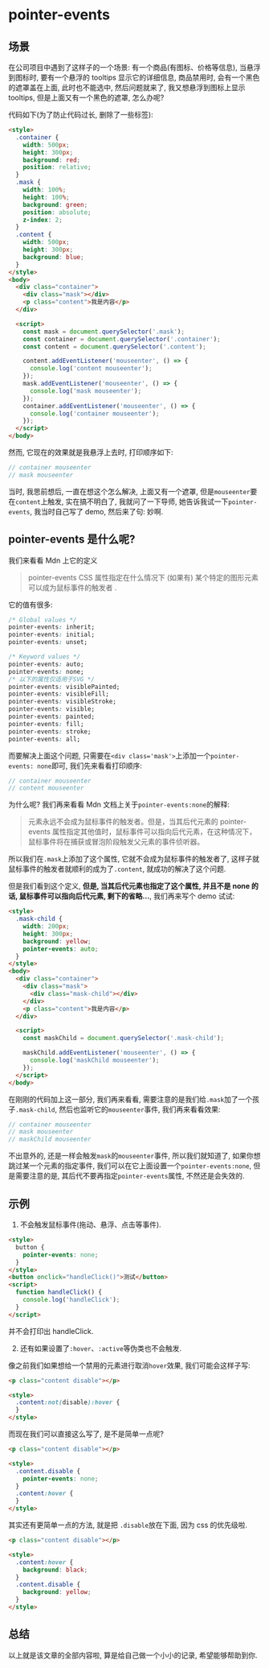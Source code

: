 # pointer-events

## 场景

在公司项目中遇到了这样子的一个场景: 有一个商品(有图标、价格等信息), 当悬浮到图标时, 要有一个悬浮的 tooltips 显示它的详细信息, 商品禁用时, 会有一个黑色的遮罩盖在上面, 此时也不能选中, 然后问题就来了, 我又想悬浮到图标上显示 tooltips, 但是上面又有一个黑色的遮罩, 怎么办呢?

代码如下(为了防止代码过长, 删除了一些标签):

```html
<style>
  .container {
    width: 500px;
    height: 300px;
    background: red;
    position: relative;
  }
  .mask {
    width: 100%;
    height: 100%;
    background: green;
    position: absolute;
    z-index: 2;
  }
  .content {
    width: 500px;
    height: 300px;
    background: blue;
  }
</style>
<body>
  <div class="container">
    <div class="mask"></div>
    <p class="content">我是内容</p>
  </div>

  <script>
    const mask = document.querySelector('.mask');
    const container = document.querySelector('.container');
    const content = document.querySelector('.content');

    content.addEventListener('mouseenter', () => {
      console.log('content mouseenter');
    });
    mask.addEventListener('mouseenter', () => {
      console.log('mask mouseenter');
    });
    container.addEventListener('mouseenter', () => {
      console.log('container mouseenter');
    });
  </script>
</body>
```

然而, 它现在的效果就是我悬浮上去时, 打印顺序如下:

```js
// container mouseenter
// mask mouseenter
```

当时, 我思前想后, 一直在想这个怎么解决, 上面又有一个遮罩, 但是`mouseenter`要在`content`上触发, 实在搞不明白了, 我就问了一下导师, 她告诉我试一下`pointer-events`, 我当时自己写了 demo, 然后来了句: 妙啊.

## pointer-events 是什么呢?

我们来看看 Mdn 上它的定义

> pointer-events CSS 属性指定在什么情况下 (如果有) 某个特定的图形元素可以成为鼠标事件的触发者 .

它的值有很多:

```css
/* Global values */
pointer-events: inherit;
pointer-events: initial;
pointer-events: unset;

/* Keyword values */
pointer-events: auto;
pointer-events: none;
/* 以下的属性仅适用于SVG */
pointer-events: visiblePainted;
pointer-events: visibleFill;
pointer-events: visibleStroke;
pointer-events: visible;
pointer-events: painted;
pointer-events: fill;
pointer-events: stroke;
pointer-events: all;
```

而要解决上面这个问题, 只需要在`<div class='mask'>`上添加一个`pointer-events: none`即可, 我们先来看看打印顺序:

```js
// container mouseenter
// content mouseenter
```

为什么呢? 我们再来看看 Mdn 文档上关于`pointer-events:none`的解释:

> 元素永远不会成为鼠标事件的触发者。但是，当其后代元素的 pointer-events 属性指定其他值时，鼠标事件可以指向后代元素，在这种情况下，鼠标事件将在捕获或冒泡阶段触发父元素的事件侦听器。

所以我们在`.mask`上添加了这个属性, 它就不会成为鼠标事件的触发者了, 这样子就鼠标事件的触发者就顺利的成为了`.content`, 就成功的解决了这个问题.

但是我们看到这个定义, **但是, 当其后代元素也指定了这个属性, 并且不是 none 的话, 鼠标事件可以指向后代元素, 剩下的省略...**, 我们再来写个 demo 试试:

```html
<style>
  .mask-child {
    width: 200px;
    height: 300px;
    background: yellow;
    pointer-events: auto;
  }
</style>
<body>
  <div class="container">
    <div class="mask">
      <div class="mask-child"></div>
    </div>
    <p class="content">我是内容</p>
  </div>

  <script>
    const maskChild = document.querySelector('.mask-child');

    maskChild.addEventListener('mouseenter', () => {
      console.log('maskChild mouseenter');
    });
  </script>
</body>
```

在刚刚的代码加上这一部分, 我们再来看看, 需要注意的是我们给`.mask`加了一个孩子`.mask-child`, 然后也监听它的`mouseenter`事件, 我们再来看看效果:

```js
// container mouseenter
// mask mouseenter
// maskChild mouseenter
```

不出意外的, 还是一样会触发`mask`的`mouseenter`事件, 所以我们就知道了, 如果你想跳过某一个元素的指定事件, 我们可以在它上面设置一个`pointer-events:none`, 但是需要注意的是, 其后代不要再指定`pointer-events`属性, 不然还是会失效的.

## 示例

1. 不会触发鼠标事件(拖动、悬浮、点击等事件).

```html
<style>
  button {
    pointer-events: none;
  }
</style>
<button onclick="handleClick()">测试</button>
<script>
  function handleClick() {
    console.log('handleClick');
  }
</script>
```

并不会打印出 handleClick.

2. 还有如果设置了`:hover`、`:active`等伪类也不会触发.

像之前我们如果想给一个禁用的元素进行取消`hover`效果, 我们可能会这样子写:

```html
<p class="content disable"></p>

<style>
  .content:not(disable):hover {
  }
</style>
```

而现在我们可以直接这么写了, 是不是简单一点呢?

```html
<p class="content disable"></p>

<style>
  .content.disable {
    pointer-events: none;
  }
  .content:hover {
  }
</style>
```

其实还有更简单一点的方法, 就是把 `.disable`放在下面, 因为 css 的优先级啦.

```html
<p class="content disable"></p>

<style>
  .content:hover {
    background: black;
  }
  .content.disable {
    background: yellow;
  }
</style>
```

## 总结

以上就是该文章的全部内容啦, 算是给自己做一个小小的记录, 希望能够帮助到你.

